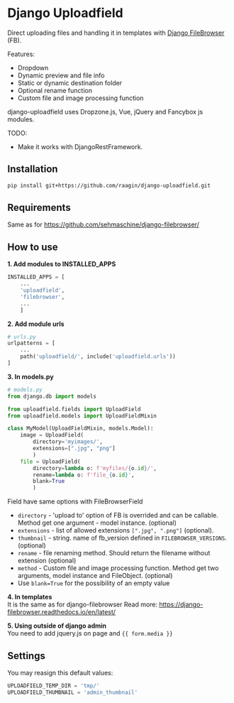 # Django Uploadfield
Direct uploading files and handling it in templates with [Django FileBrowser](https://github.com/sehmaschine/django-filebrowser/) (FB).

Features:
- Dropdown
- Dynamic preview and file info
- Static or dynamic destination folder
- Optional rename function
- Custom file and image processing function

django-uploadfield uses Dropzone.js, Vue, jQuery and Fancybox js modules.

TODO:
- Make it works with DjangoRestFramework.

## Installation

```bash
pip install git+https://github.com/raagin/django-uploadfield.git
```

## Requirements
Same as for https://github.com/sehmaschine/django-filebrowser/

## How to use

**1. Add modules to INSTALLED_APPS**

```python
INSTALLED_APPS = [
    ...
    'uploadfield',
    'filebrowser',
    ...
    ]
```

**2. Add module urls**
```python
# urls.py
urlpatterns = [
    ...
    path('uploadfield/', include('uploadfield.urls'))
]
```

**3. In models.py**
```python
# models.py
from django.db import models

from uploadfield.fields import UploadField
from uploadfield.models import UploadFieldMixin

class MyModel(UploadFieldMixin, models.Model):
    image = UploadField(
        directory='myimages/',
        extensions=[".jpg", "png"]
        )
    file = UploadField(
        directory=lambda o: f'myfiles/{o.id}/',
        rename=lambda o: f'file_{o.id}',
        blank=True
        )
```
Field have same options with FileBrowserField
- `directory` - 'upload to' option of FB is overrided and can be callable. Method get one argument - model instance. (optional)
- `extensions` - list of allowed extensions `[".jpg", ".png"]` (optional).
- `thumbnail` - string. name of fb_version defined in `FILEBROWSER_VERSIONS`. (optional)
- `rename` - file renaming method. Should return the filename without extension (optional)
- `method` - Custom file and image processing function. Method get two arguments, model instance and FileObject. (optional)
- Use `blank=True` for the possibility of an empty value

**4. In templates**\
It is the same as for django-filebrowser
Read more: https://django-filebrowser.readthedocs.io/en/latest/

**5. Using outside of django admin**\
You need to add jquery.js on page and `{{ form.media }}`

## Settings
You may reasign this default values:
```python
UPLOADFIELD_TEMP_DIR = 'tmp/'
UPLOADFIELD_THUMBNAIL = 'admin_thumbnail'
```
